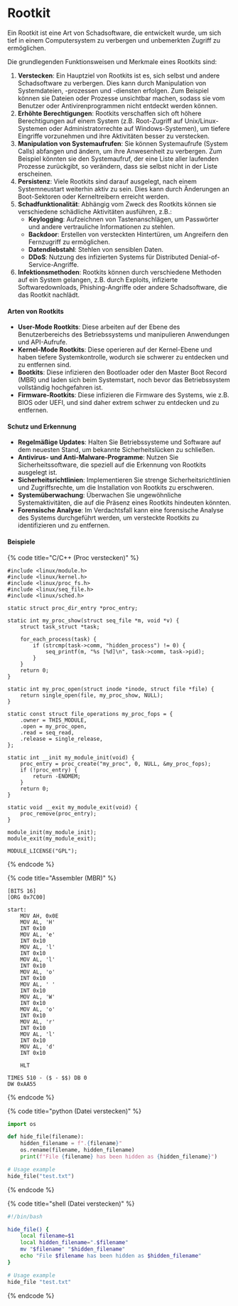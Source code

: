 # Rootkit

Ein Rootkit ist eine Art von Schadsoftware, die entwickelt wurde, um sich tief in einem Computersystem zu verbergen und unbemerkten Zugriff zu ermöglichen.

Die grundlegenden Funktionsweisen und Merkmale eines Rootkits sind:

1. **Verstecken**: Ein Hauptziel von Rootkits ist es, sich selbst und andere Schadsoftware zu verbergen. Dies kann durch Manipulation von Systemdateien, -prozessen und -diensten erfolgen. Zum Beispiel können sie Dateien oder Prozesse unsichtbar machen, sodass sie vom Benutzer oder Antivirenprogrammen nicht entdeckt werden können.
2. **Erhöhte Berechtigungen**: Rootkits verschaffen sich oft höhere Berechtigungen auf einem System (z.B. Root-Zugriff auf Unix/Linux-Systemen oder Administratorrechte auf Windows-Systemen), um tiefere Eingriffe vorzunehmen und ihre Aktivitäten besser zu verstecken.
3. **Manipulation von Systemaufrufen**: Sie können Systemaufrufe (System Calls) abfangen und ändern, um ihre Anwesenheit zu verbergen. Zum Beispiel könnten sie den Systemaufruf, der eine Liste aller laufenden Prozesse zurückgibt, so verändern, dass sie selbst nicht in der Liste erscheinen.
4. **Persistenz**: Viele Rootkits sind darauf ausgelegt, nach einem Systemneustart weiterhin aktiv zu sein. Dies kann durch Änderungen an Boot-Sektoren oder Kerneltreibern erreicht werden.
5. **Schadfunktionalität**: Abhängig vom Zweck des Rootkits können sie verschiedene schädliche Aktivitäten ausführen, z.B.:
   * **Keylogging**: Aufzeichnen von Tastenanschlägen, um Passwörter und andere vertrauliche Informationen zu stehlen.
   * **Backdoor**: Erstellen von versteckten Hintertüren, um Angreifern den Fernzugriff zu ermöglichen.
   * **Datendiebstahl**: Stehlen von sensiblen Daten.
   * **DDoS**: Nutzung des infizierten Systems für Distributed Denial-of-Service-Angriffe.
6. **Infektionsmethoden**: Rootkits können durch verschiedene Methoden auf ein System gelangen, z.B. durch Exploits, infizierte Softwaredownloads, Phishing-Angriffe oder andere Schadsoftware, die das Rootkit nachlädt.

#### Arten von Rootkits

* **User-Mode Rootkits**: Diese arbeiten auf der Ebene des Benutzerbereichs des Betriebssystems und manipulieren Anwendungen und API-Aufrufe.
* **Kernel-Mode Rootkits**: Diese operieren auf der Kernel-Ebene und haben tiefere Systemkontrolle, wodurch sie schwerer zu entdecken und zu entfernen sind.
* **Bootkits**: Diese infizieren den Bootloader oder den Master Boot Record (MBR) und laden sich beim Systemstart, noch bevor das Betriebssystem vollständig hochgefahren ist.
* **Firmware-Rootkits**: Diese infizieren die Firmware des Systems, wie z.B. BIOS oder UEFI, und sind daher extrem schwer zu entdecken und zu entfernen.

#### Schutz und Erkennung

* **Regelmäßige Updates**: Halten Sie Betriebssysteme und Software auf dem neuesten Stand, um bekannte Sicherheitslücken zu schließen.
* **Antivirus- und Anti-Malware-Programme**: Nutzen Sie Sicherheitssoftware, die speziell auf die Erkennung von Rootkits ausgelegt ist.
* **Sicherheitsrichtlinien**: Implementieren Sie strenge Sicherheitsrichtlinien und Zugriffsrechte, um die Installation von Rootkits zu erschweren.
* **Systemüberwachung**: Überwachen Sie ungewöhnliche Systemaktivitäten, die auf die Präsenz eines Rootkits hindeuten könnten.
* **Forensische Analyse**: Im Verdachtsfall kann eine forensische Analyse des Systems durchgeführt werden, um versteckte Rootkits zu identifizieren und zu entfernen.

#### Beispiele



{% code title="C/C++ (Proc verstecken)" %}
```clike
#include <linux/module.h>
#include <linux/kernel.h>
#include <linux/proc_fs.h>
#include <linux/seq_file.h>
#include <linux/sched.h>

static struct proc_dir_entry *proc_entry;

static int my_proc_show(struct seq_file *m, void *v) {
    struct task_struct *task;

    for_each_process(task) {
        if (strcmp(task->comm, "hidden_process") != 0) {
            seq_printf(m, "%s [%d]\n", task->comm, task->pid);
        }
    }
    return 0;
}

static int my_proc_open(struct inode *inode, struct file *file) {
    return single_open(file, my_proc_show, NULL);
}

static const struct file_operations my_proc_fops = {
    .owner = THIS_MODULE,
    .open = my_proc_open,
    .read = seq_read,
    .release = single_release,
};

static int __init my_module_init(void) {
    proc_entry = proc_create("my_proc", 0, NULL, &my_proc_fops);
    if (!proc_entry) {
        return -ENOMEM;
    }
    return 0;
}

static void __exit my_module_exit(void) {
    proc_remove(proc_entry);
}

module_init(my_module_init);
module_exit(my_module_exit);

MODULE_LICENSE("GPL");

```
{% endcode %}

{% code title="Assembler (MBR)" %}
```armasm
[BITS 16]
[ORG 0x7C00]

start:
    MOV AH, 0x0E
    MOV AL, 'H'
    INT 0x10
    MOV AL, 'e'
    INT 0x10
    MOV AL, 'l'
    INT 0x10
    MOV AL, 'l'
    INT 0x10
    MOV AL, 'o'
    INT 0x10
    MOV AL, ' '
    INT 0x10
    MOV AL, 'W'
    INT 0x10
    MOV AL, 'o'
    INT 0x10
    MOV AL, 'r'
    INT 0x10
    MOV AL, 'l'
    INT 0x10
    MOV AL, 'd'
    INT 0x10

    HLT

TIMES 510 - ($ - $$) DB 0
DW 0xAA55

```
{% endcode %}

{% code title="python (Datei verstecken)" %}
```python
import os

def hide_file(filename):
    hidden_filename = f".{filename}"
    os.rename(filename, hidden_filename)
    print(f"File {filename} has been hidden as {hidden_filename}")

# Usage example
hide_file("test.txt")

```
{% endcode %}

{% code title="shell (Datei verstecken)" %}
```sh
#!/bin/bash

hide_file() {
    local filename=$1
    local hidden_filename=".$filename"
    mv "$filename" "$hidden_filename"
    echo "File $filename has been hidden as $hidden_filename"
}

# Usage example
hide_file "test.txt"
```
{% endcode %}

